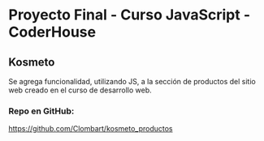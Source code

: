 # Proyecto Final - Curso JavaScript - CoderHouse
##  Kosmeto

Se agrega funcionalidad, utilizando JS, a la sección de productos del sitio web creado en el curso de desarrollo web.

### Repo en GitHub:
https://github.com/Clombart/kosmeto_productos
